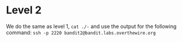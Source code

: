 # Level 2

We do the same as level 1, ```cat ./-``` and use the output for the following command:
```ssh -p 2220 bandit2@bandit.labs.overthewire.org```

